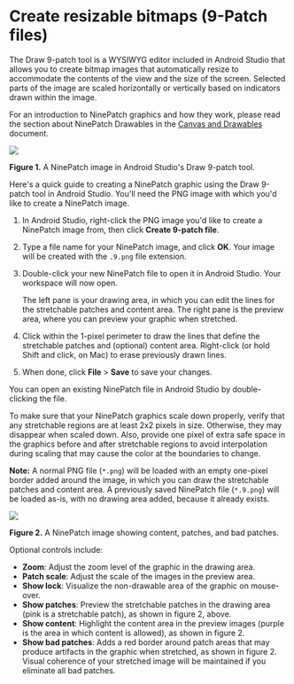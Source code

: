 # Create resizable bitmaps (9\-Patch files)

The Draw 9\-patch tool is a WYSIWYG editor included in Android Studio that allows you to create bitmap images that automatically resize to accommodate the contents of the view and the size of the screen. Selected parts of the image are scaled horizontally or vertically based on indicators drawn within the image.

For an introduction to NinePatch graphics and how they work, please read the section about NinePatch Drawables in the [Canvas and Drawables](https://developer.android.com/guide/topics/graphics/2d-graphics#nine-patch) document.

![](https://developer.android.com/studio/images/write/draw9patch-normal_2-2_2x.png)

**Figure 1.** A NinePatch image in Android Studio's Draw 9\-patch tool.

Here's a quick guide to creating a NinePatch graphic using the Draw 9\-patch tool in Android Studio. You'll need the PNG image with which you'd like to create a NinePatch image.

1.  In Android Studio, right\-click the PNG image you'd like to create a NinePatch image from, then click **Create 9\-patch file**.
2.  Type a file name for your NinePatch image, and click **OK**. Your image will be created with the `.9.png` file extension.
3.  Double\-click your new NinePatch file to open it in Android Studio. Your workspace will now open.

    The left pane is your drawing area, in which you can edit the lines for the stretchable patches and content area. The right pane is the preview area, where you can preview your graphic when stretched.

4.  Click within the 1\-pixel perimeter to draw the lines that define the stretchable patches and (optional) content area. Right\-click (or hold Shift and click, on Mac) to erase previously drawn lines.
5.  When done, click **File** > **Save** to save your changes.

You can open an existing NinePatch file in Android Studio by double\-clicking the file.

To make sure that your NinePatch graphics scale down properly, verify that any stretchable regions are at least 2x2 pixels in size. Otherwise, they may disappear when scaled down. Also, provide one pixel of extra safe space in the graphics before and after stretchable regions to avoid interpolation during scaling that may cause the color at the boundaries to change.

**Note:** A normal PNG file (`*.png`) will be loaded with an empty one\-pixel border added around the image, in which you can draw the stretchable patches and content area. A previously saved NinePatch file (`*.9.png`) will be loaded as\-is, with no drawing area added, because it already exists.

![](https://developer.android.com/studio/images/write/draw9patch-badpatch_2-2_2x.png)

**Figure 2.** A NinePatch image showing content, patches, and bad patches.

Optional controls include:

*   **Zoom**: Adjust the zoom level of the graphic in the drawing area.
*   **Patch scale**: Adjust the scale of the images in the preview area.
*   **Show lock**: Visualize the non\-drawable area of the graphic on mouse\-over.
*   **Show patches**: Preview the stretchable patches in the drawing area (pink is a stretchable patch), as shown in figure 2, above.
*   **Show content**: Highlight the content area in the preview images (purple is the area in which content is allowed), as shown in figure 2.
*   **Show bad patches**: Adds a red border around patch areas that may produce artifacts in the graphic when stretched, as shown in figure 2. Visual coherence of your stretched image will be maintained if you eliminate all bad patches.

